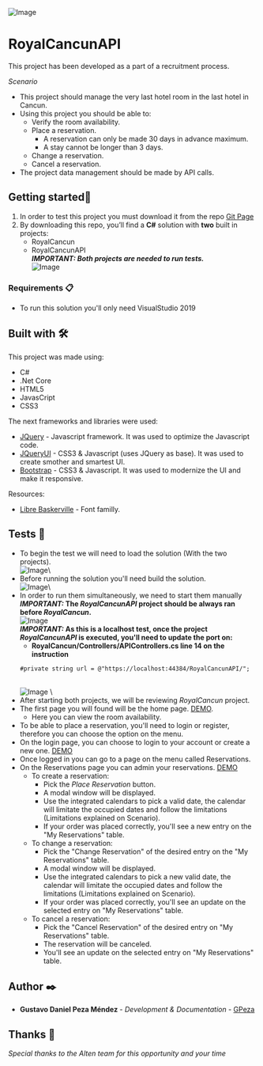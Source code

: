 ![Image](https://gpezatest.com/Logo_RC_web_sm.png)
# RoyalCancunAPI

This project has been developed as a part of a recruitment process.

*Scenario* 
* This project should manage the very last hotel room in the last hotel in Cancun.
* Using this project you should be able to:
  * Verify the room availability.
  * Place a reservation.
    * A reservation can only be made 30 days in advance maximum.
    * A stay cannot be longer than 3 days.
  * Change a reservation.
  * Cancel a reservation.
* The project data management should be made by API calls.


## Getting started🚀

1. In order to test this project you must download it from the repo [Git Page](https://github.com/GPeza/RoyalCancunAPI)
2. By downloading this repo, you’ll find a **C#** solution with **two** built in projects:
    * RoyalCancun
    * RoyalCancunAPI\
***IMPORTANT: Both projects are needed to run tests.***\
![Image](https://gpezatest.com/solution1.PNG)

### Requirements 📋

* To run this solution you'll only need VisualStudio 2019

## Built with 🛠️

This project was made using:
* C# 
* .Net Core
* HTML5
* JavasCript
* CSS3

The next frameworks and libraries were used:
* [JQuery](https://jquery.com/) - Javascript framework. It was used to optimize the Javascript code.
* [JQueryUI](https://jqueryui.com/) - CSS3 & Javascript (uses JQuery as base). It was used to create smother and smartest UI.
* [Bootstrap](https://getbootstrap.com/) - CSS3 & Javascript. It was used to modernize the UI and make it responsive.

Resources:
* [Libre Baskerville](https://fonts.google.com/specimen/Libre+Baskerville) - Font familly.

## Tests 📌
* To begin the test we will need to load the solution (With the two projects).\
![Image](https://gpezatest.com/solution1.PNG)\
* Before running the solution you'll need build the solution.\
![Image](https://gpezatest.com/solution4.PNG)\
* In order to run them simultaneously, we need to start them manually
***IMPORTANT:* The *RoyalCancunAPI* project should be always ran before *RoyalCancun*.**\
![Image](https://gpezatest.com/solution2.PNG) \
***IMPORTANT:* As this is a localhost test, once the project *RoyalCancunAPI* is executed, you'll need to update the port on:**
  * **RoyalCancun/Controllers/APIControllers.cs  line 14 on the instruction**
  ```
  #private string url = @"https://localhost:44384/RoyalCancunAPI/";
  ```
  \
![Image](https://gpezatest.com/solution3.PNG)
\
* After starting both projects, we will be reviewing *RoyalCancun* project.
* The first page you will found will be the home page. [DEMO](https://gpezatest.com/RC_Home.gif).
  * Here you can view the room availability.
* To be able to place a reservation, you'll need to login or register, therefore you can choose the option on the menu.
* On the login page, you can choose to login to your account or create a new one. [DEMO](https://gpezatest.com/RC_Login.gif)
* Once logged in you can go to a page on the menu called Reservations.
* On the Reservations page you can admin your reservations. [DEMO](https://gpezatest.com/RC_Reservations.gif)
  * To create a reservation:
    * Pick the *Place Reservation* button.
    * A modal window will be displayed.
    * Use the integrated calendars to pick a valid date, the calendar will limitate the occupied dates and follow the limitations (Limitations explained on Scenario).
    * If your order was placed correctly, you'll see a new entry on the "My Reservations" table.
  * To change a reservation:
    * Pick the "Change Reservation" of the desired entry on the "My Reservations" table.
    * A modal window will be displayed.
    * Use the integrated calendars to pick a new valid date, the calendar will limitate the occupied dates and follow the limitations (Limitations explained on Scenario).
    * If your order was placed correctly, you'll see an update on the selected entry on "My Reservations" table.
  * To cancel a reservation:
    * Pick the "Cancel Reservation" of the desired entry on "My Reservations" table.
    * The reservation will be canceled.
    * You'll see an update on the selected entry on "My Reservations" table.


## Author ✒️

* **Gustavo Daniel Peza Méndez** - *Development & Documentation* - [GPeza](https://github.com/GPeza)

## Thanks 🎁

*Special thanks to the Alten team for this opportunity and your time*


